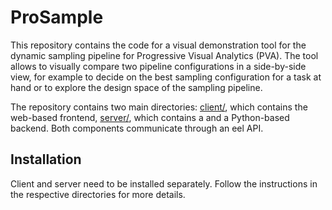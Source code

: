 # ProSample

This repository contains the code for a visual demonstration tool for the dynamic sampling pipeline for Progressive Visual Analytics (PVA).
The tool allows to visually compare two pipeline configurations in a side-by-side view, for example to decide on the best sampling configuration for a task at hand or to explore the design space of the sampling pipeline.

The repository contains two main directories: [client/](./client), which contains the web-based frontend, [server/](./server), which contains a and a Python-based backend.
Both components communicate through an eel API.

## Installation
Client and server need to be installed separately.
Follow the instructions in the respective directories for more details.
